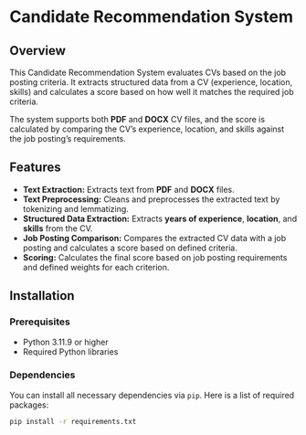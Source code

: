 # Candidate Recommendation System

## Overview
This Candidate Recommendation System evaluates CVs based on the job posting criteria. It extracts structured data from a CV (experience, location, skills) and calculates a score based on how well it matches the required job criteria.

The system supports both **PDF** and **DOCX** CV files, and the score is calculated by comparing the CV’s experience, location, and skills against the job posting’s requirements.

## Features
- **Text Extraction:** Extracts text from **PDF** and **DOCX** files.
- **Text Preprocessing:** Cleans and preprocesses the extracted text by tokenizing and lemmatizing.
- **Structured Data Extraction:** Extracts **years of experience**, **location**, and **skills** from the CV.
- **Job Posting Comparison:** Compares the extracted CV data with a job posting and calculates a score based on defined criteria.
- **Scoring:** Calculates the final score based on job posting requirements and defined weights for each criterion.

## Installation

### Prerequisites
- Python 3.11.9 or higher
- Required Python libraries

### Dependencies
You can install all necessary dependencies via `pip`. Here is a list of required packages:

```bash
pip install -r requirements.txt
